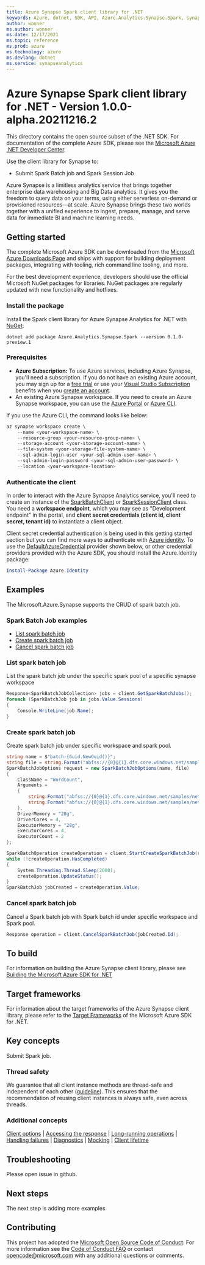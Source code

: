 ```yaml
---
title: Azure Synapse Spark client library for .NET
keywords: Azure, dotnet, SDK, API, Azure.Analytics.Synapse.Spark, synapseanalytics
author: wonner
ms.author: wonner
ms.date: 12/17/2021
ms.topic: reference
ms.prod: azure
ms.technology: azure
ms.devlang: dotnet
ms.service: synapseanalytics
---
```

# Azure Synapse Spark client library for .NET - Version 1.0.0-alpha.20211216.2 


This directory contains the open source subset of the .NET SDK. For documentation of the complete Azure SDK, please see the [Microsoft Azure .NET Developer Center](https://azure.microsoft.com/develop/net/).

Use the client library for Synapse to:

- Submit Spark Batch job and Spark Session Job

Azure Synapse is a limitless analytics service that brings together enterprise data warehousing and Big Data analytics. It gives you the freedom to query data on your terms, using either serverless on-demand or provisioned resources—at scale. Azure Synapse brings these two worlds together with a unified experience to ingest, prepare, manage, and serve data for immediate BI and machine learning needs.

## Getting started

The complete Microsoft Azure SDK can be downloaded from the [Microsoft Azure Downloads Page](https://azure.microsoft.com/downloads/?sdk=net) and ships with support for building deployment packages, integrating with tooling, rich command line tooling, and more.

For the best development experience, developers should use the official Microsoft NuGet packages for libraries. NuGet packages are regularly updated with new functionality and hotfixes.

### Install the package

Install the Spark client library for Azure Synapse Analytics for .NET with [NuGet](https://www.nuget.org/packages/Azure.Analytics.Synapse.Spark/):

```dotnetcli
dotnet add package Azure.Analytics.Synapse.Spark --version 0.1.0-preview.1
```

### Prerequisites

- **Azure Subscription:** To use Azure services, including Azure Synapse, you'll need a subscription. If you do not have an existing Azure account, you may sign up for a [free trial](https://azure.microsoft.com/free/dotnet/) or use your [Visual Studio Subscription](https://visualstudio.microsoft.com/subscriptions/) benefits when you [create an account](https://account.windowsazure.com/Home/Index).
- An existing Azure Synapse workspace. If you need to create an Azure Synapse workspace, you can use the [Azure Portal](https://portal.azure.com/) or [Azure CLI](https://docs.microsoft.com/cli/azure).

If you use the Azure CLI, the command looks like below:

```PowerShell
az synapse workspace create \
    --name <your-workspace-name> \
    --resource-group <your-resource-group-name> \
    --storage-account <your-storage-account-name> \
    --file-system <your-storage-file-system-name> \
    --sql-admin-login-user <your-sql-admin-user-name> \
    --sql-admin-login-password <your-sql-admin-user-password> \
    --location <your-workspace-location>
```

### Authenticate the client

In order to interact with the Azure Synapse Analytics service, you'll need to create an instance of the [SparkBatchClient](https://github.com/Azure/azure-sdk-for-net/blob/main/sdk/synapse/Azure.Analytics.Synapse.Spark/src/Generated/SparkBatchClient.cs) or [SparkSessionClient](https://github.com/Azure/azure-sdk-for-net/blob/main/sdk/synapse/Azure.Analytics.Synapse.Spark/src/Generated/SparkSessionClient.cs) class. You need a **workspace endpoint**, which you may see as "Development endpoint" in the portal,
and **client secret credentials (client id, client secret, tenant id)** to instantiate a client object.

Client secret credential authentication is being used in this getting started section but you can find more ways to authenticate with [Azure identity](https://github.com/Azure/azure-sdk-for-net/tree/main/sdk/identity/Azure.Identity). To use the [DefaultAzureCredential](https://github.com/Azure/azure-sdk-for-net/tree/main/sdk/identity/Azure.Identity#defaultazurecredential) provider shown below,
or other credential providers provided with the Azure SDK, you should install the Azure.Identity package:

```PowerShell
Install-Package Azure.Identity
```

## Examples

The Microsoft.Azure.Synapse supports the CRUD of spark batch job.

### Spark Batch Job examples

- [List spark batch job](#list-spark-batch-job)
- [Create spark batch job](#create-spark-batch-job)
- [Cancel spark batch job](#cancel-spark-batch-job)

### List spark batch job

List the spark batch job under the specific spark pool of a specific synapse workspace

```C# Snippet:ListSparkBatchJobs
Response<SparkBatchJobCollection> jobs = client.GetSparkBatchJobs();
foreach (SparkBatchJob job in jobs.Value.Sessions)
{
    Console.WriteLine(job.Name);
}
```

### Create spark batch job

Create spark batch job under specific workspace and spark pool.

```C# Snippet:SubmitSparkBatchJob
string name = $"batch-{Guid.NewGuid()}";
string file = string.Format("abfss://{0}@{1}.dfs.core.windows.net/samples/net/wordcount/wordcount.zip", fileSystem, storageAccount);
SparkBatchJobOptions request = new SparkBatchJobOptions(name, file)
{
    ClassName = "WordCount",
    Arguments =
    {
        string.Format("abfss://{0}@{1}.dfs.core.windows.net/samples/net/wordcount/shakespeare.txt", fileSystem, storageAccount),
        string.Format("abfss://{0}@{1}.dfs.core.windows.net/samples/net/wordcount/result/", fileSystem, storageAccount),
    },
    DriverMemory = "28g",
    DriverCores = 4,
    ExecutorMemory = "28g",
    ExecutorCores = 4,
    ExecutorCount = 2
};

SparkBatchOperation createOperation = client.StartCreateSparkBatchJob(request);
while (!createOperation.HasCompleted)
{
    System.Threading.Thread.Sleep(2000);
    createOperation.UpdateStatus();
}
SparkBatchJob jobCreated = createOperation.Value;
```

### Cancel spark batch job

Cancel a Spark batch job with Spark batch id under specific workspace and Spark pool.

```C# Snippet:CancelSparkBatchJob
Response operation = client.CancelSparkBatchJob(jobCreated.Id);
```

## To build

For information on building the Azure Synapse client library, please see [Building the Microsoft Azure SDK for .NET](https://github.com/azure/azure-sdk-for-net#to-build)

## Target frameworks

For information about the target frameworks of the Azure Synapse client library, please refer to the [Target Frameworks](https://github.com/azure/azure-sdk-for-net#target-frameworks) of the Microsoft Azure SDK for .NET.

## Key concepts

Submit Spark job.

### Thread safety

We guarantee that all client instance methods are thread-safe and independent of each other ([guideline](https://azure.github.io/azure-sdk/dotnet_introduction.html#dotnet-service-methods-thread-safety)). This ensures that the recommendation of reusing client instances is always safe, even across threads.

### Additional concepts

<!-- CLIENT COMMON BAR -->

[Client options](https://github.com/Azure/azure-sdk-for-net/blob/main/sdk/core/Azure.Core/README.md#configuring-service-clients-using-clientoptions) |
[Accessing the response](https://github.com/Azure/azure-sdk-for-net/blob/main/sdk/core/Azure.Core/README.md#accessing-http-response-details-using-responset) |
[Long-running operations](https://github.com/Azure/azure-sdk-for-net/blob/main/sdk/core/Azure.Core/README.md#consuming-long-running-operations-using-operationt) |
[Handling failures](https://github.com/Azure/azure-sdk-for-net/blob/main/sdk/core/Azure.Core/README.md#reporting-errors-requestfailedexception) |
[Diagnostics](https://github.com/Azure/azure-sdk-for-net/blob/main/sdk/core/Azure.Core/samples/Diagnostics.md) |
[Mocking](https://github.com/Azure/azure-sdk-for-net/blob/main/sdk/core/Azure.Core/README.md#mocking) |
[Client lifetime](https://devblogs.microsoft.com/azure-sdk/lifetime-management-and-thread-safety-guarantees-of-azure-sdk-net-clients/)

<!-- CLIENT COMMON BAR -->

## Troubleshooting

Please open issue in github.

## Next steps

The next step is adding more examples

## Contributing

This project has adopted the [Microsoft Open Source Code of Conduct](https://opensource.microsoft.com/codeofconduct/). For more information see the [Code of Conduct FAQ](https://opensource.microsoft.com/codeofconduct/faq/) or contact [opencode@microsoft.com](mailto:opencode@microsoft.com) with any additional questions or comments.

